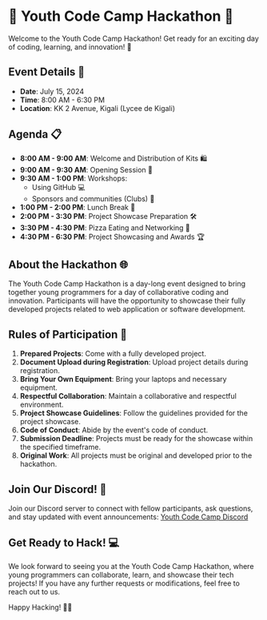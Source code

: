 # 🚀 Youth Code Camp Hackathon 🎉


Welcome to the Youth Code Camp Hackathon! Get ready for an exciting day of coding, learning, and innovation! 🌟

## Event Details 📅

- **Date**: July 15, 2024
- **Time**: 8:00 AM - 6:30 PM
- **Location**: KK 2 Avenue, Kigali (Lycee de Kigali)

## Agenda 📋

- **8:00 AM - 9:00 AM**: Welcome and Distribution of Kits 🛍️
- **9:00 AM - 9:30 AM**: Opening Session 🎤
- **9:30 AM - 1:00 PM**: Workshops:
  - Using GitHub 💻
  - Sponsors and communities (Clubs) 🤝
- **1:00 PM - 2:00 PM**: Lunch Break 🍔
- **2:00 PM - 3:30 PM**: Project Showcase Preparation 🛠️
- **3:30 PM - 4:30 PM**: Pizza Eating and Networking 🍕
- **4:30 PM - 6:30 PM**: Project Showcasing and Awards 🏆

## About the Hackathon 🌐

The Youth Code Camp Hackathon is a day-long event designed to bring together young programmers for a day of collaborative coding and innovation. Participants will have the opportunity to showcase their fully developed projects related to web application or software development.

## Rules of Participation 📝

1. **Prepared Projects**: Come with a fully developed project.
2. **Document Upload during Registration**: Upload project details during registration.
3. **Bring Your Own Equipment**: Bring your laptops and necessary equipment.
4. **Respectful Collaboration**: Maintain a collaborative and respectful environment.
5. **Project Showcase Guidelines**: Follow the guidelines provided for the project showcase.
6. **Code of Conduct**: Abide by the event's code of conduct.
7. **Submission Deadline**: Projects must be ready for the showcase within the specified timeframe.
8. **Original Work**: All projects must be original and developed prior to the hackathon.

## Join Our Discord! 💬

Join our Discord server to connect with fellow participants, ask questions, and stay updated with event announcements: [Youth Code Camp Discord](https://discord.com/invite/h5dfqzGZ22)


## Get Ready to Hack! 💻

We look forward to seeing you at the Youth Code Camp Hackathon, where young programmers can collaborate, learn, and showcase their tech projects! If you have any further requests or modifications, feel free to reach out to us.

Happy Hacking! 🚀✨
